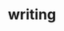 ---
title: writing
permalink: /categories/writing
layout: category
header:
  image: /home/doraemon.jpg
  name: 小叮当
  msg: 不积跬步，无以至千里
---